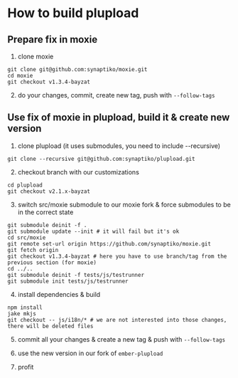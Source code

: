 # How to build plupload

## Prepare fix in moxie

1. clone moxie

```
git clone git@github.com:synaptiko/moxie.git
cd moxie
git checkout v1.3.4-bayzat
```

2. do your changes, commit, create new tag, push with `--follow-tags`

## Use fix of moxie in plupload, build it & create new version

1. clone plupload (it uses submodules, you need to include --recursive)

```
git clone --recursive git@github.com:synaptiko/plupload.git
```

2. checkout branch with our customizations

```
cd plupload
git checkout v2.1.x-bayzat
```

3. switch src/moxie submodule to our moxie fork & force submodules to be in the correct state

```
git submodule deinit -f .
git submodule update --init # it will fail but it's ok
cd src/moxie
git remote set-url origin https://github.com/synaptiko/moxie.git
git fetch origin
git checkout v1.3.4-bayzat # here you have to use branch/tag from the previous section (for moxie)
cd ../..
git submodule deinit -f tests/js/testrunner
git submodule init tests/js/testrunner
```

4. install dependencies & build

```
npm install
jake mkjs
git checkout -- js/i18n/* # we are not interested into those changes, there will be deleted files
```

5. commit all your changes & create a new tag & push with `--follow-tags`

6. use the new version in our fork of `ember-plupload`

7. profit
